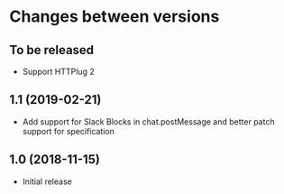 # Changes between versions

## To be released

* Support HTTPlug 2

## 1.1 (2019-02-21)

* Add support for Slack Blocks in chat.postMessage and better patch support for specification

## 1.0 (2018-11-15)

* Initial release

